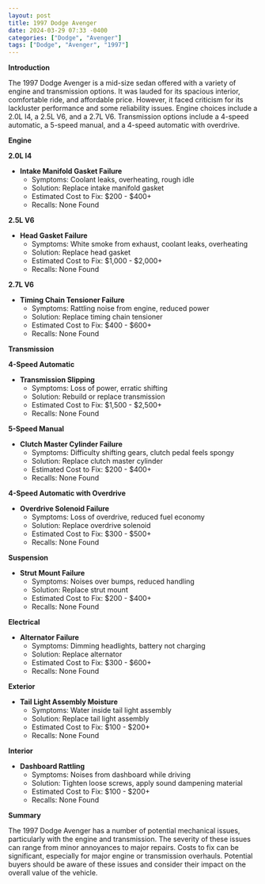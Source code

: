```yaml
---
layout: post
title: 1997 Dodge Avenger
date: 2024-03-29 07:33 -0400
categories: ["Dodge", "Avenger"]
tags: ["Dodge", "Avenger", "1997"]
---
```

**Introduction**

The 1997 Dodge Avenger is a mid-size sedan offered with a variety of engine and transmission options. It was lauded for its spacious interior, comfortable ride, and affordable price. However, it faced criticism for its lackluster performance and some reliability issues. Engine choices include a 2.0L I4, a 2.5L V6, and a 2.7L V6. Transmission options include a 4-speed automatic, a 5-speed manual, and a 4-speed automatic with overdrive.

**Engine**

**2.0L I4**
- **Intake Manifold Gasket Failure**
  - Symptoms: Coolant leaks, overheating, rough idle
  - Solution: Replace intake manifold gasket
  - Estimated Cost to Fix: $200 - $400+
  - Recalls: None Found

**2.5L V6**
- **Head Gasket Failure**
  - Symptoms: White smoke from exhaust, coolant leaks, overheating
  - Solution: Replace head gasket
  - Estimated Cost to Fix: $1,000 - $2,000+
  - Recalls: None Found

**2.7L V6**
- **Timing Chain Tensioner Failure**
  - Symptoms: Rattling noise from engine, reduced power
  - Solution: Replace timing chain tensioner
  - Estimated Cost to Fix: $400 - $600+
  - Recalls: None Found

**Transmission**

**4-Speed Automatic**
- **Transmission Slipping**
  - Symptoms: Loss of power, erratic shifting
  - Solution: Rebuild or replace transmission
  - Estimated Cost to Fix: $1,500 - $2,500+
  - Recalls: None Found

**5-Speed Manual**
- **Clutch Master Cylinder Failure**
  - Symptoms: Difficulty shifting gears, clutch pedal feels spongy
  - Solution: Replace clutch master cylinder
  - Estimated Cost to Fix: $200 - $400+
  - Recalls: None Found

**4-Speed Automatic with Overdrive**
- **Overdrive Solenoid Failure**
  - Symptoms: Loss of overdrive, reduced fuel economy
  - Solution: Replace overdrive solenoid
  - Estimated Cost to Fix: $300 - $500+
  - Recalls: None Found

**Suspension**

- **Strut Mount Failure**
  - Symptoms: Noises over bumps, reduced handling
  - Solution: Replace strut mount
  - Estimated Cost to Fix: $200 - $400+
  - Recalls: None Found

**Electrical**

- **Alternator Failure**
  - Symptoms: Dimming headlights, battery not charging
  - Solution: Replace alternator
  - Estimated Cost to Fix: $300 - $600+
  - Recalls: None Found

**Exterior**

- **Tail Light Assembly Moisture**
  - Symptoms: Water inside tail light assembly
  - Solution: Replace tail light assembly
  - Estimated Cost to Fix: $100 - $200+
  - Recalls: None Found

**Interior**

- **Dashboard Rattling**
  - Symptoms: Noises from dashboard while driving
  - Solution: Tighten loose screws, apply sound dampening material
  - Estimated Cost to Fix: $100 - $200+
  - Recalls: None Found

**Summary**

The 1997 Dodge Avenger has a number of potential mechanical issues, particularly with the engine and transmission. The severity of these issues can range from minor annoyances to major repairs. Costs to fix can be significant, especially for major engine or transmission overhauls. Potential buyers should be aware of these issues and consider their impact on the overall value of the vehicle.
